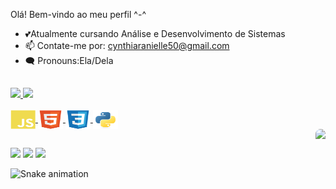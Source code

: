Olá! Bem-vindo ao meu perfil ^-^

- 💕Atualmente cursando Análise e Desenvolvimento de Sistemas   
- 📫 Contate-me por: cynthiaranielle50@gmail.com  
- 🗨️ Pronouns:Ela/Dela

##

<div align="">
  <a href="https://github.com/rafaballerini">
  <img height="180em" src="https://github-readme-stats.vercel.app/api?username=SraCynthia&show_icons=true&theme=dracula&include_all_commits=true&count_private=true"/>
  <img height="180em" src="https://github-readme-stats.vercel.app/api/top-langs/?username=SraCynthia&layout=compact&langs_count=7&theme=dracula"/>
</div>
  
<div style="display: inline_block"><br>
  <img align="center" alt="Rafa-Js" height="30" width="40" src="https://raw.githubusercontent.com/devicons/devicon/master/icons/javascript/javascript-plain.svg">
  <img align="center" alt="Rafa-HTML" height="30" width="40" src="https://raw.githubusercontent.com/devicons/devicon/master/icons/html5/html5-original.svg">
  <img align="center" alt="Rafa-CSS" height="30" width="40" src="https://raw.githubusercontent.com/devicons/devicon/master/icons/css3/css3-original.svg">
  <img align="center" alt="Rafa-Python" height="30" width="40" src="https://raw.githubusercontent.com/devicons/devicon/master/icons/python/python-original.svg">
</div> 
  <a href="https://picasion.com/" title="gif maker"><img align="right" src="https://i.picasion.com/pic92/38485e35d3a7cdbb732f8a190a387709.gif" height="145" style="border-radius:50px;"></a>
        
  ##
 
<div> 
  <a href="https://www.instagram.com/cynthia.rcp/" target="_blank"><img src="https://img.shields.io/badge/-Instagram-%23E4405F?style=for-the-badge&logo=instagram&logoColor=white" target="_blank"></a> 
  <a href = "mailto:cynthiaranielle50@gmail.com"><img src="https://img.shields.io/badge/-Gmail-%23333?style=for-the-badge&logo=gmail&logoColor=white" target="_blank"></a>
  <a href="https://www.linkedin.com/in/cynthia-ranielle-17662a246/" target="_blank"><img src="https://img.shields.io/badge/-LinkedIn-%230077B5?style=for-the-badge&logo=linkedin&logoColor=white" target="_blank"></a> 
 
  ![Snake animation](https://github.com/SraCynthia/rafaballerini/blob/output/github-contribution-grid-snake.svg)
</div>





